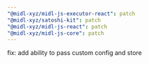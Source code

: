 ```yaml
---
"@midl-xyz/midl-js-executor-react": patch
"@midl-xyz/satoshi-kit": patch
"@midl-xyz/midl-js-react": patch
"@midl-xyz/midl-js-core": patch
---
```


fix: add ability to pass custom config and store
